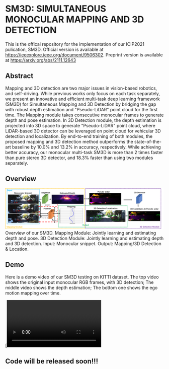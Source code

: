 # SM3D: SIMULTANEOUS MONOCULAR MAPPING AND 3D DETECTION
This is the offical repository for the implementation of our ICIP2021 pulication, SM3D. Official version is available at https://ieeexplore.ieee.org/document/9506302. Preprint version is available at https://arxiv.org/abs/2111.12643

## Abstract
Mapping and 3D detection are two major issues in vision-based robotics, and self-driving. While previous works only focus on each task separately, we present an innovative and efficient multi-task deep learning framework (SM3D) for Simultaneous Mapping and 3D Detection by bridging the gap with robust depth estimation and "Pseudo-LiDAR" point cloud for the first time. The Mapping module takes consecutive monocular frames to generate depth and pose estimation. In 3D Detection module, the depth estimation is projected into 3D space to generate "Pseudo-LiDAR" point cloud, where LiDAR-based 3D detector can be leveraged on point cloud for vehicular 3D detection and localization. By end-to-end training of both modules, the proposed mapping and 3D detection method outperforms the state-of-the-art baseline by 10.0% and 13.2% in accuracy, respectively. While achieving better accuracy, our monocular multi-task SM3D is more than 2 times faster than pure stereo 3D detector, and 18.3% faster than using two modules separately.

## Overview
![Image text](https://raw.githubusercontent.com/BlarkLee/SM3D/main/overview.png)
Overview of our SM3D. Mapping Module: Jointly learning and estimating depth and pose. 3D Detection Module: Jointly learning and estimating depth and 3D detection. Input: Monocular snippet. Output: Mapping/3D Detection & Location.
## Demo
Here is a demo video of our SM3D testing on KITTI dataset. The top video shows the original input monocular RGB frames, with 3D detection; The middle video shows the depth estimation; The bottom one shows the ego motion mapping over time. 

[![Watch the video](https://media.githubusercontent.com/media/BlarkLee/main/sm3d_demo_compressed.mp4)

## Code will be released soon!!!
